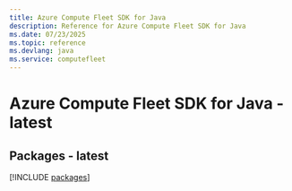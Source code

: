 ```yaml
---
title: Azure Compute Fleet SDK for Java
description: Reference for Azure Compute Fleet SDK for Java
ms.date: 07/23/2025
ms.topic: reference
ms.devlang: java
ms.service: computefleet
---
```

# Azure Compute Fleet SDK for Java - latest
## Packages - latest
[!INCLUDE [packages](compute-fleet-index.md)]